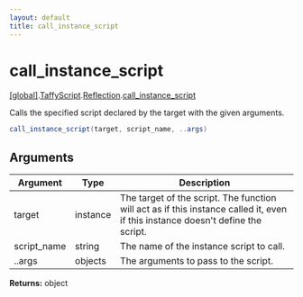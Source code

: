 ```yaml
---
layout: default
title: call_instance_script
---
```


# call_instance_script

[\[global\]]({{site.baseurl}}/docs/).[TaffyScript]({{site.baseurl}}/docs/TaffyScript/).[Reflection]({{site.baseurl}}/docs/TaffyScript/Reflection/).[call_instance_script]({{site.baseurl}}/docs/TaffyScript/Reflection/call_instance_script/)

Calls the specified script declared by the target with the given arguments.

```cs
call_instance_script(target, script_name, ..args)
```

## Arguments

<table>
  <col width="15%">
  <col width="15%">
  <thead>
    <tr>
      <th>Argument</th>
      <th>Type</th>
      <th>Description</th>
    </tr>
  </thead>
  <tbody>
    <tr>
      <td>target</td>
      <td>instance</td>
      <td>The target of the script. The function will act as if this instance called it, even if this instance doesn't define the script.</td>
    </tr>
    <tr>
      <td>script_name</td>
      <td>string</td>
      <td>The name of the instance script to call.</td>
    </tr>
    <tr>
      <td>..args</td>
      <td>objects</td>
      <td>The arguments to pass to the script.</td>
    </tr>
  </tbody>
</table>

**Returns:** object
